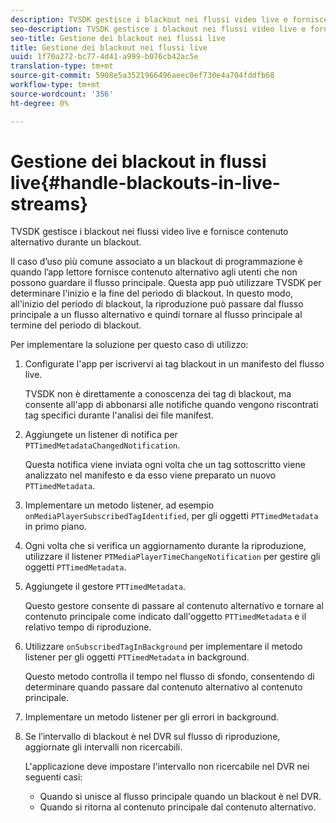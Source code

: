 ```yaml
---
description: TVSDK gestisce i blackout nei flussi video live e fornisce contenuto alternativo durante un blackout.
seo-description: TVSDK gestisce i blackout nei flussi video live e fornisce contenuto alternativo durante un blackout.
seo-title: Gestione dei blackout nei flussi live
title: Gestione dei blackout nei flussi live
uuid: 1f70a272-bc77-4d41-a999-b076cb42ac5e
translation-type: tm+mt
source-git-commit: 5908e5a3521966496aeec0ef730e4a704fddfb68
workflow-type: tm+mt
source-wordcount: '356'
ht-degree: 0%

---
```



# Gestione dei blackout in flussi live{#handle-blackouts-in-live-streams}

TVSDK gestisce i blackout nei flussi video live e fornisce contenuto alternativo durante un blackout.

Il caso d’uso più comune associato a un blackout di programmazione è quando l’app lettore fornisce contenuto alternativo agli utenti che non possono guardare il flusso principale. Questa app può utilizzare TVSDK per determinare l&#39;inizio e la fine del periodo di blackout. In questo modo, all&#39;inizio del periodo di blackout, la riproduzione può passare dal flusso principale a un flusso alternativo e quindi tornare al flusso principale al termine del periodo di blackout.

Per implementare la soluzione per questo caso di utilizzo:

1. Configurate l&#39;app per iscrivervi ai tag blackout in un manifesto del flusso live.

   TVSDK non è direttamente a conoscenza dei tag di blackout, ma consente all&#39;app di abbonarsi alle notifiche quando vengono riscontrati tag specifici durante l&#39;analisi dei file manifest.
1. Aggiungete un listener di notifica per `PTTimedMetadataChangedNotification`.

   Questa notifica viene inviata ogni volta che un tag sottoscritto viene analizzato nel manifesto e da esso viene preparato un nuovo `PTTimedMetadata`.

1. Implementare un metodo listener, ad esempio `onMediaPlayerSubscribedTagIdentified`, per gli oggetti `PTTimedMetadata` in primo piano.

1. Ogni volta che si verifica un aggiornamento durante la riproduzione, utilizzare il listener `PTMediaPlayerTimeChangeNotification` per gestire gli oggetti `PTTimedMetadata`.

1. Aggiungete il gestore `PTTimedMetadata`.

   Questo gestore consente di passare al contenuto alternativo e tornare al contenuto principale come indicato dall&#39;oggetto `PTTimedMetadata` e il relativo tempo di riproduzione.

1. Utilizzare `onSubscribedTagInBackground` per implementare il metodo listener per gli oggetti `PTTimedMetadata` in background.

   Questo metodo controlla il tempo nel flusso di sfondo, consentendo di determinare quando passare dal contenuto alternativo al contenuto principale.

1. Implementare un metodo listener per gli errori in background.
1. Se l’intervallo di blackout è nel DVR sul flusso di riproduzione, aggiornate gli intervalli non ricercabili.

   L&#39;applicazione deve impostare l&#39;intervallo non ricercabile nel DVR nei seguenti casi:

   * Quando si unisce al flusso principale quando un blackout è nel DVR.
   * Quando si ritorna al contenuto principale dal contenuto alternativo.

